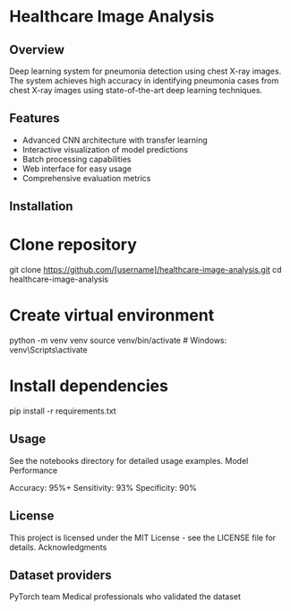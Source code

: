 # Healthcare Image Analysis

## Overview
Deep learning system for pneumonia detection using chest X-ray images. The system achieves high accuracy in identifying pneumonia cases from chest X-ray images using state-of-the-art deep learning techniques.

## Features
- Advanced CNN architecture with transfer learning
- Interactive visualization of model predictions
- Batch processing capabilities
- Web interface for easy usage
- Comprehensive evaluation metrics

## Installation

# Clone repository
git clone https://github.com/[username]/healthcare-image-analysis.git
cd healthcare-image-analysis

# Create virtual environment
python -m venv venv
source venv/bin/activate  # Windows: venv\Scripts\activate

# Install dependencies
pip install -r requirements.txt

## Usage
See the notebooks directory for detailed usage examples.
Model Performance

Accuracy: 95%+
Sensitivity: 93%
Specificity: 90%

## License
This project is licensed under the MIT License - see the LICENSE file for details.
Acknowledgments

## Dataset providers
PyTorch team
Medical professionals who validated the dataset
